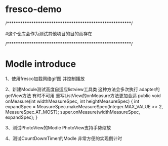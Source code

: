 # fresco-demo
/********************************************************/

#这个仓库会作为测试其他项目的目的而存在

/********************************************************/

# Modle introduce

1、使用fresco加载网络gif图 并控制播放

2、新建Module测试高度自适应listview工具类
这种方法会多次执行 adapter的getView方法 有时不可用
重写ListView的onMeasure方法更加合适
public void onMeasure(int widthMeasureSpec, int heightMeasureSpec) {
        int expandSpec = MeasureSpec.makeMeasureSpec(Integer.MAX_VALUE >> 2, MeasureSpec.AT_MOST);
        super.onMeasure(widthMeasureSpec, expandSpec);
    }

3、测试PhotoView的Modle PhotoView支持手势缩放

4、测试CountDowmTimer的Modle
非常方便的实现倒计时



